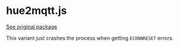# hue2mqtt.js

[See original package](https://github.com/hobbyquaker/hue2mqtt.js)

This variant just crashes the process when getting `ECONNRESET` errors.
